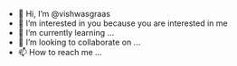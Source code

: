 - 👋 Hi, I’m @vishwasgraas
- 👀 I’m interested in you because you are interested in me
- 🌱 I’m currently learning ...
- 💞️ I’m looking to collaborate on ...
- 📫 How to reach me ...

<!---
vishwasgraas/vishwasgraas is a ✨ special ✨ repository because its `README.md` (this file) appears on your GitHub profile.
You can click the Preview link to take a look at your changes.
--->
